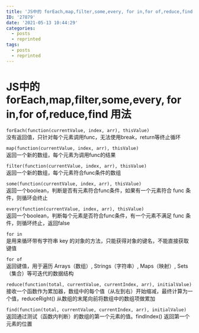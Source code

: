 ```yaml
---
title: 'JS中的 forEach,map,filter,some,every, for in,for of,reduce,find 用法'
ID: '27879'
date: '2021-05-13 10:44:29'
categories:
  - posts
  - reprinted
tags:
  - posts
  - reprinted
---
```


# JS中的 forEach,map,filter,some,every, for in,for of,reduce,find 用法

`forEach(function(currentValue, index, arr), thisValue)`  
没有返回值，只针对每个元素调用func，无法使用break，return等终止循环

`map(function(currentValue, index, arr), thisValue)`  
返回一个新的数组，每个元素为调用func的结果

`filter(function(currentValue, index, arr), thisValue)`  
返回一个新的数组，每个元素符合func条件的数组

`some(function(currentValue, index, arr), thisValue)`  
返回一个boolean，判断是否有元素符合func条件，如果有一个元素符合 func 条件，则循环会终止

`every(function(currentValue, index, arr), thisValue)`  
返回一个boolean，判断每个元素是否符合func条件，有一个元素不满足 func 条件，则循环终止，返回false

`for in`  
是用来循环带有字符串 key 的对象的方法，只能获得对象的键名，不能直接获取键值

`for of`  
返回键值，用于遍历 Arrays（数组）, Strings（字符串）, Maps（映射）, Sets（集合）等可迭代的数据结构

`reduce(function(total, currentValue, currentIndex, arr), initialValue)`  
接收一个函数作为累加器，数组中的每个值（从左到右）开始缩减，最终计算为一个值，reduceRight() 从数组的末尾向前将数组中的数组项做累加

`find(function(total, currentValue, currentIndex, arr), initialValue)`  
返回通过测试（函数内判断）的数组的第一个元素的值。findIndex() 返回第一个元素的位置
 
 
 
 
 
 
 
 
 
 
 
 
 
 
 
 
 
 
 
 
 
